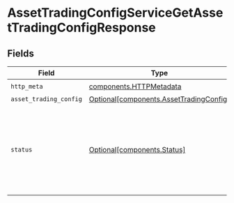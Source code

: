 # AssetTradingConfigServiceGetAssetTradingConfigResponse


## Fields

| Field                                                                                                                                                                                               | Type                                                                                                                                                                                                | Required                                                                                                                                                                                            | Description                                                                                                                                                                                         |
| --------------------------------------------------------------------------------------------------------------------------------------------------------------------------------------------------- | --------------------------------------------------------------------------------------------------------------------------------------------------------------------------------------------------- | --------------------------------------------------------------------------------------------------------------------------------------------------------------------------------------------------- | --------------------------------------------------------------------------------------------------------------------------------------------------------------------------------------------------- |
| `http_meta`                                                                                                                                                                                         | [components.HTTPMetadata](../../models/components/httpmetadata.md)                                                                                                                                  | :heavy_check_mark:                                                                                                                                                                                  | N/A                                                                                                                                                                                                 |
| `asset_trading_config`                                                                                                                                                                              | [Optional[components.AssetTradingConfig]](../../models/components/assettradingconfig.md)                                                                                                            | :heavy_minus_sign:                                                                                                                                                                                  | OK                                                                                                                                                                                                  |
| `status`                                                                                                                                                                                            | [Optional[components.Status]](../../models/components/status.md)                                                                                                                                    | :heavy_minus_sign:                                                                                                                                                                                  | INVALID_ARGUMENT: The correspondent_id or the asset_id could not be determined for the request.<br/>FAILED_PRECONDITION: The requested asset trading config was not found even though the asset exists. |